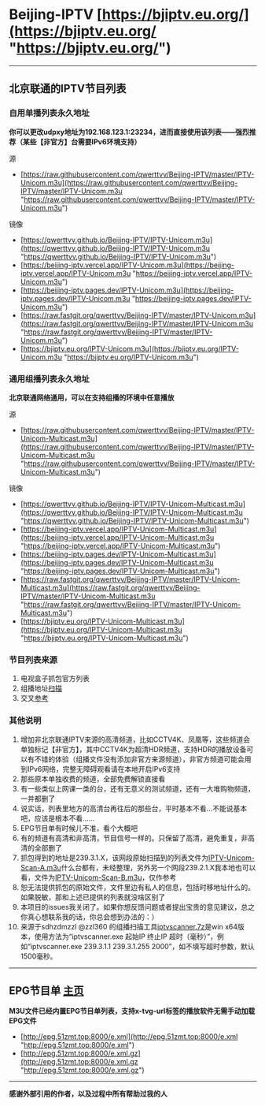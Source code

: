 # Beijing-IPTV [https://bjiptv.eu.org/](https://bjiptv.eu.org/ "https://bjiptv.eu.org/")

------------

## 北京联通的IPTV节目列表

### 自用单播列表永久地址

**你可以更改udpxy地址为192.168.123.1:23234，进而直接使用该列表——强烈推荐（某些【非官方】台需要IPv6环境支持）**

源

- [https://raw.githubusercontent.com/qwerttvv/Beijing-IPTV/master/IPTV-Unicom.m3u](https://raw.githubusercontent.com/qwerttvv/Beijing-IPTV/master/IPTV-Unicom.m3u "https://raw.githubusercontent.com/qwerttvv/Beijing-IPTV/master/IPTV-Unicom.m3u")

镜像

- [https://qwerttvv.github.io/Beijing-IPTV/IPTV-Unicom.m3u](https://qwerttvv.github.io/Beijing-IPTV/IPTV-Unicom.m3u "https://qwerttvv.github.io/Beijing-IPTV/IPTV-Unicom.m3u")
- [https://beijing-iptv.vercel.app/IPTV-Unicom.m3u](https://beijing-iptv.vercel.app/IPTV-Unicom.m3u "https://beijing-iptv.vercel.app/IPTV-Unicom.m3u")
- [https://beijing-iptv.pages.dev/IPTV-Unicom.m3u](https://beijing-iptv.pages.dev/IPTV-Unicom.m3u "https://beijing-iptv.pages.dev/IPTV-Unicom.m3u")
- [https://raw.fastgit.org/qwerttvv/Beijing-IPTV/master/IPTV-Unicom.m3u](https://raw.fastgit.org/qwerttvv/Beijing-IPTV/master/IPTV-Unicom.m3u "https://raw.fastgit.org/qwerttvv/Beijing-IPTV/master/IPTV-Unicom.m3u")
- [https://bjiptv.eu.org/IPTV-Unicom.m3u](https://bjiptv.eu.org/IPTV-Unicom.m3u "https://bjiptv.eu.org/IPTV-Unicom.m3u")


### 通用组播列表永久地址

**北京联通网络通用，可以在支持组播的环境中任意播放**

源

- [https://raw.githubusercontent.com/qwerttvv/Beijing-IPTV/master/IPTV-Unicom-Multicast.m3u](https://raw.githubusercontent.com/qwerttvv/Beijing-IPTV/master/IPTV-Unicom-Multicast.m3u "https://raw.githubusercontent.com/qwerttvv/Beijing-IPTV/master/IPTV-Unicom-Multicast.m3u")

镜像

- [https://qwerttvv.github.io/Beijing-IPTV/IPTV-Unicom-Multicast.m3u](https://qwerttvv.github.io/Beijing-IPTV/IPTV-Unicom-Multicast.m3u "https://qwerttvv.github.io/Beijing-IPTV/IPTV-Unicom-Multicast.m3u")
- [https://beijing-iptv.vercel.app/IPTV-Unicom-Multicast.m3u](https://beijing-iptv.vercel.app/IPTV-Unicom-Multicast.m3u "https://beijing-iptv.vercel.app/IPTV-Unicom-Multicast.m3u")
- [https://beijing-iptv.pages.dev/IPTV-Unicom-Multicast.m3u](https://beijing-iptv.pages.dev/IPTV-Unicom-Multicast.m3u "https://beijing-iptv.pages.dev/IPTV-Unicom-Multicast.m3u")
- [https://raw.fastgit.org/qwerttvv/Beijing-IPTV/master/IPTV-Unicom-Multicast.m3u](https://raw.fastgit.org/qwerttvv/Beijing-IPTV/master/IPTV-Unicom-Multicast.m3u "https://raw.fastgit.org/qwerttvv/Beijing-IPTV/master/IPTV-Unicom-Multicast.m3u")
- [https://bjiptv.eu.org/IPTV-Unicom-Multicast.m3u](https://bjiptv.eu.org/IPTV-Unicom-Multicast.m3u "https://bjiptv.eu.org/IPTV-Unicom-Multicast.m3u")

### 节目列表来源
1. 电视盒子抓包官方列表
2. 组播地址[扫描](https://raw.githubusercontent.com/qwerttvv/Beijing-IPTV/master/iptvscanner.7z "扫描")
3. 交叉[参考](https://github.com/islercn/BeiJing-Unicom-IPTV-List "参考")

### 其他说明
1. 增加非北京联通IPTV来源的高清频道，比如CCTV4K、凤凰等，这些频道会单独标记【非官方】，其中CCTV4K为超清HDR频道，支持HDR的播放设备可以有不错的体验（组播文件没有添加非官方来源频道），非官方频道可能会用到IPv6网络，完整无障碍观看请在本地开启IPv6支持
2. 那些原本单独收费的频道，全部免费解锁直接看
3. 有一些类似上网课一类的台，还有无意义的测试频道，还有一大堆购物频道，一并都删了
4. 说实话，列表里地方的高清台再往后的那些台，平时基本不看…不能说基本吧，应该是根本不看……
5. EPG节目单有时候儿不准，看个大概吧
6. 有的频道有高清和非高清，节目信号一样的。只保留了高清，避免重复，非高清的全部删了
7. 抓包得到的地址是239.3.1.X，该网段原始扫描到的列表文件为[IPTV-Unicom-Scan-A.m3u](https://raw.githubusercontent.com/qwerttvv/Beijing-IPTV/master/IPTV-Unicom-Scan-A.m3u "IPTV-Unicom-Scan-A.m3u")什么台都有，未经整理，另外另一个网段239.2.1.X我本地也可以看，文件为[IPTV-Unicom-Scan-B.m3u](https://raw.githubusercontent.com/qwerttvv/Beijing-IPTV/master/IPTV-Unicom-Scan-B.m3u "IPTV-Unicom-Scan-B.m3u")，仅作参考
8. 恕无法提供抓包的原始文件，文件里边有私人的信息，包括时移地址什么的。如果脱敏，那和上述已提供的列表就没啥区别了
9. 本项目的issues我关闭了。如果你想反馈问题或者提出宝贵的意见建议，总之你真心想联系我的话，你总会想到办法的：）
10. 来源于sdhzdmzzl @zzl360 的组播扫描工具[iptvscanner.7z](https://raw.githubusercontent.com/qwerttvv/Beijing-IPTV/master/iptvscanner.7z "iptvscanner.7z")是win x64版本，使用方法为“iptvscanner.exe 起始IP 终止IP 超时（毫秒）”，例如“iptvscanner.exe 239.3.1.1 239.3.1.255 2000”，如不填写超时参数，默认1500毫秒。

------------

## EPG节目单 [主页](http://epg.51zmt.top:8000/ "主页")

**M3U文件已经内置EPG节目单列表，支持x-tvg-url标签的播放软件无需手动加载EPG文件**

- [http://epg.51zmt.top:8000/e.xml](http://epg.51zmt.top:8000/e.xml "http://epg.51zmt.top:8000/e.xml")
- [http://epg.51zmt.top:8000/e.xml.gz](http://epg.51zmt.top:8000/e.xml.gz "http://epg.51zmt.top:8000/e.xml.gz")

------------

**感谢外部引用的作者，以及过程中所有帮助过我的人**
